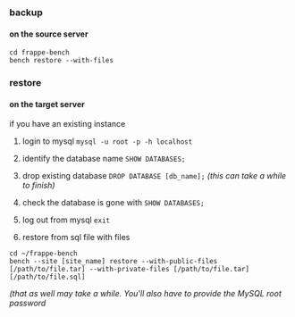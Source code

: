 ### backup

#### on the source server

```
cd frappe-bench
bench restore --with-files
```


### restore

#### on the target server

if you have an existing instance

1. login to mysql
`mysql -u root -p -h localhost`

2. identify the database name
`SHOW DATABASES;`

3. drop existing database
`DROP DATABASE [db_name];`
_(this can take a while to finish)_

4. check the database is gone with
`SHOW DATABASES;`

5. log out from mysql
`exit`

6. restore from sql file with files

```
cd ~/frappe-bench
bench --site [site_name] restore --with-public-files [/path/to/file.tar] --with-private-files [/path/to/file.tar] [/path/to/file.sql]
```
_(that as well may take a while. You'll also have to provide the MySQL root password_


